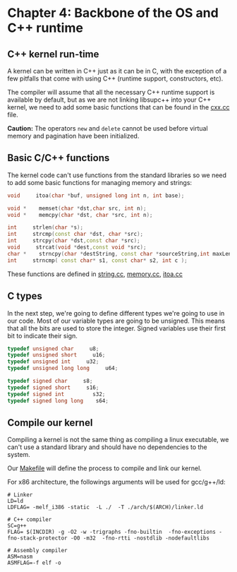 # Chapter 4: Backbone of the OS and C++ runtime

## C++ kernel run-time

A kernel can be written in C++ just as it can be in C, with the exception of a few pitfalls that come with using C++ \(runtime support, constructors, etc\).

The compiler will assume that all the necessary C++ runtime support is available by default, but as we are not linking libsupc++ into your C++ kernel, we need to add some basic functions that can be found in the [cxx.cc](https://github.com/SamyPesse/How-to-Make-a-Computer-Operating-System/blob/master/src/kernel/runtime/cxx.cc) file.

**Caution:** The operators `new` and `delete` cannot be used before virtual memory and pagination have been initialized.

## Basic C/C++ functions

The kernel code can't use functions from the standard libraries so we need to add some basic functions for managing memory and strings:

```cpp
void     itoa(char *buf, unsigned long int n, int base);

void *    memset(char *dst,char src, int n);
void *    memcpy(char *dst, char *src, int n);

int     strlen(char *s);
int     strcmp(const char *dst, char *src);
int     strcpy(char *dst,const char *src);
void     strcat(void *dest,const void *src);
char *    strncpy(char *destString, const char *sourceString,int maxLength);
int     strncmp( const char* s1, const char* s2, int c );
```

These functions are defined in [string.cc](https://github.com/SamyPesse/How-to-Make-a-Computer-Operating-System/blob/master/src/kernel/runtime/string.cc), [memory.cc](https://github.com/SamyPesse/How-to-Make-a-Computer-Operating-System/blob/master/src/kernel/runtime/memory.cc), [itoa.cc](https://github.com/SamyPesse/How-to-Make-a-Computer-Operating-System/blob/master/src/kernel/runtime/itoa.cc)

## C types

In the next step, we're going to define different types we're going to use in our code. Most of our variable types are going to be unsigned. This means that all the bits are used to store the integer. Signed variables use their first bit to indicate their sign.

```cpp
typedef unsigned char     u8;
typedef unsigned short     u16;
typedef unsigned int     u32;
typedef unsigned long long     u64;

typedef signed char     s8;
typedef signed short     s16;
typedef signed int         s32;
typedef signed long long    s64;
```

## Compile our kernel

Compiling a kernel is not the same thing as compiling a linux executable, we can't use a standard library and should have no dependencies to the system.

Our [Makefile](https://github.com/SamyPesse/How-to-Make-a-Computer-Operating-System/blob/master/src/kernel/Makefile) will define the process to compile and link our kernel.

For x86 architecture, the followings arguments will be used for gcc/g++/ld:

```text
# Linker
LD=ld
LDFLAG= -melf_i386 -static  -L ./  -T ./arch/$(ARCH)/linker.ld

# C++ compiler
SC=g++
FLAG= $(INCDIR) -g -O2 -w -trigraphs -fno-builtin  -fno-exceptions -fno-stack-protector -O0 -m32  -fno-rtti -nostdlib -nodefaultlibs 

# Assembly compiler
ASM=nasm
ASMFLAG=-f elf -o
```

